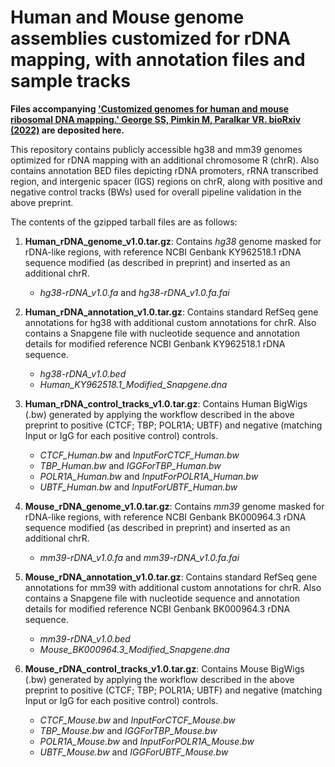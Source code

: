 # Human and Mouse genome assemblies customized for rDNA mapping, with annotation files and sample tracks

**Files accompanying <ins>'Customized genomes for human and mouse ribosomal DNA mapping.' George SS, Pimkin M, Paralkar VR. bioRxiv (2022)</ins> are deposited here.**

This repository contains publicly accessible hg38 and mm39 genomes optimized for rDNA mapping with an additional chromosome R (chrR). Also contains annotation BED files depicting rDNA promoters, rRNA transcribed region, and intergenic spacer (IGS) regions on chrR, along with positive and negative control tracks (BWs) used for overall pipeline validation in the above preprint.


The contents of the gzipped tarball files are as follows:

1. **Human_rDNA_genome_v1.0.tar.gz**: Contains *hg38* genome masked for rDNA-like regions, with reference NCBI Genbank KY962518.1 rDNA sequence modified (as described in preprint) and inserted as an additional chrR.
      * *hg38-rDNA_v1.0.fa* and *hg38-rDNA_v1.0.fa.fai* 

2. **Human_rDNA_annotation_v1.0.tar.gz**: Contains standard RefSeq gene annotations for hg38 with additional custom annotations for chrR. Also contains a Snapgene file with nucleotide sequence and annotation details for modified reference NCBI Genbank KY962518.1 rDNA sequence. 
      * *hg38-rDNA_v1.0.bed*
      * *Human_KY962518.1_Modified_Snapgene.dna*

3. **Human_rDNA_control_tracks_v1.0.tar.gz**: Contains Human BigWigs (.bw) generated by applying the workflow described in the above preprint to positive (CTCF; TBP; POLR1A; UBTF) and negative (matching Input or IgG for each positive control) controls.
      * *CTCF_Human.bw* and *InputForCTCF_Human.bw*
      * *TBP_Human.bw* and *IGGForTBP_Human.bw*
      * *POLR1A_Human.bw* and *InputForPOLR1A_Human.bw*
      * *UBTF_Human.bw* and *InputForUBTF_Human.bw*
     
4. **Mouse_rDNA_genome_v1.0.tar.gz**: Contains *mm39* genome masked for rDNA-like regions, with reference NCBI Genbank BK000964.3 rDNA sequence modified (as described in preprint) and inserted as an additional chrR.
      * *mm39-rDNA_v1.0.fa* and *mm39-rDNA_v1.0.fa.fai* 

5. **Mouse_rDNA_annotation_v1.0.tar.gz**: Contains standard RefSeq gene annotations for mm39 with additional custom annotations for chrR. Also contains a Snapgene file with nucleotide sequence and annotation details for modified reference NCBI Genbank BK000964.3 rDNA sequence. 
      * *mm39-rDNA_v1.0.bed*
      * *Mouse_BK000964.3_Modified_Snapgene.dna*

6. **Mouse_rDNA_control_tracks_v1.0.tar.gz**: Contains Mouse BigWigs (.bw) generated by applying the workflow described in the above preprint to positive (CTCF; TBP; POLR1A; UBTF) and negative (matching Input or IgG for each positive control) controls.
      * *CTCF_Mouse.bw* and *InputForCTCF_Mouse.bw*
      * *TBP_Mouse.bw* and *IGGForTBP_Mouse.bw*
      * *POLR1A_Mouse.bw* and *InputForPOLR1A_Mouse.bw*
      * *UBTF_Mouse.bw* and *IGGForUBTF_Mouse.bw*
